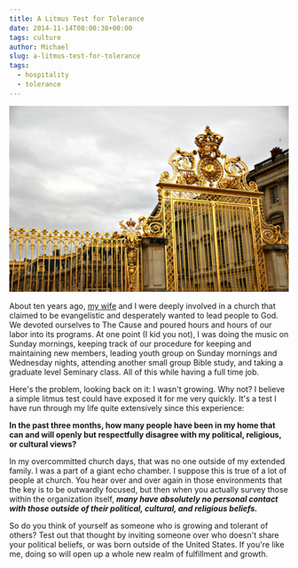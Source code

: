 ```yaml
---
title: A Litmus Test for Tolerance
date: 2014-11-14T08:00:38+00:00
tags: culture
author: Michael
slug: a-litmus-test-for-tolerance
tags:
  - hospitality
  - tolerance
---
```

<div class="full-width">
  <img src="/images/feature-a-litmus-test-for-tolerance.jpg" alt="Litmus Test" />
</div>

About ten years ago, [my wife](http://www.anniehedgie.com) and I were deeply involved in a church that claimed to be evangelistic and desperately wanted to lead people to God. We devoted ourselves to The Cause and poured hours and hours of our labor into its programs. At one point (I kid you not), I was doing the music on Sunday mornings, keeping track of our procedure for keeping and maintaining new members, leading youth group on Sunday mornings and Wednesday nights, attending another small group Bible study, and taking a graduate level Seminary class. All of this while having a full time job.

Here's the problem, looking back on it: I wasn't growing. Why not? I believe a simple litmus test could have exposed it for me very quickly. It's a test I have run through my life quite extensively since this experience:

**In the past three months, how many people have been in my home that can and will openly but respectfully disagree with my political, religious, or cultural views?**

In my overcommitted church days, that was no one outside of my extended family. I was a part of a giant echo chamber. I suppose this is true of a lot of people at church. You hear over and over again in those environments that the key is to be outwardly focused, but then when you actually survey those within the organization itself, **_many have absolutely no personal contact with those outside of their political, cultural, and religious beliefs._**

So do you think of yourself as someone who is growing and tolerant of others? Test out that thought by inviting someone over who doesn't share your political beliefs, or was born outside of the United States. If you're like me, doing so will open up a whole new realm of fulfillment and growth.